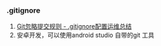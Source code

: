 <!--
 * @Author: hf
 * @Date: 2021-01-28 12:46:39
 * @LastEditTime: 2021-09-29 16:15:54
 * @LastEditors: hf
-->
###  .gitignore

1. [Git忽略提交规则 - .gitignore配置运维总结](https://www.cnblogs.com/kevingrace/p/5690241.html)
2. 安卓开发，可以使用android studio 自带的git 工具

